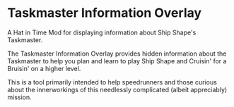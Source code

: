 # Taskmaster Information Overlay
A Hat in Time Mod for displaying information about Ship Shape's Taskmaster.

The Taskmaster Information Overlay provides hidden information about the Taskmaster to help you plan and learn to play Ship Shape and Cruisin' for a Bruisin' on a higher level.


This is a tool primarily intended to help speedrunners and those curious about the innerworkings of this needlessly complicated (albeit appreciably) mission.
